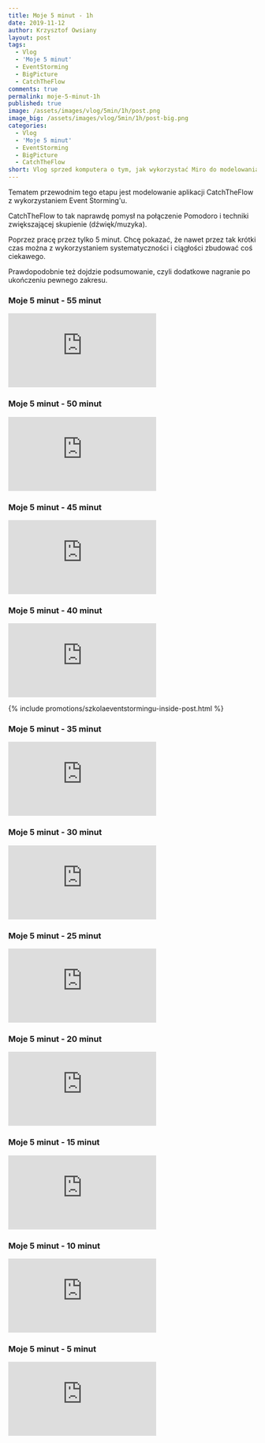 ```yaml
---
title: Moje 5 minut - 1h
date: 2019-11-12
author: Krzysztof Owsiany
layout: post
tags:
  - Vlog
  - 'Moje 5 minut'
  - EventStorming
  - BigPicture
  - CatchTheFlow
comments: true
permalink: moje-5-minut-1h
published: true
image: /assets/images/vlog/5min/1h/post.png
image_big: /assets/images/vlog/5min/1h/post-big.png
categories:
  - Vlog
  - 'Moje 5 minut'
  - EventStorming
  - BigPicture
  - CatchTheFlow
short: Vlog sprzed komputera o tym, jak wykorzystać Miro do modelowania aplikacji CatchTheFlow z wykorzystaniem techniki Event Storming. Każdy vlog to głównie 5 minut poświęcone na pracę.
---
```

Tematem przewodnim tego etapu jest modelowanie aplikacji CatchTheFlow z wykorzystaniem Event Storming'u.

CatchTheFlow to tak naprawdę pomysł na połączenie Pomodoro i techniki zwiększającej skupienie (dźwięk/muzyka).

Poprzez pracę przez tylko 5 minut. Chcę pokazać, że nawet przez tak krótki czas można z wykorzystaniem systematyczności i ciągłości zbudować coś ciekawego.

Prawdopodobnie też dojdzie podsumowanie, czyli dodatkowe nagranie po ukończeniu pewnego zakresu.

### Moje 5 minut - 55 minut
<embed class="youtube_5min" src="https://www.youtube.com/embed/0PHmO0N0zis"/>

### Moje 5 minut - 50 minut
<embed class="youtube_5min" src="https://www.youtube.com/embed/vExEWxmM3GY"/>

### Moje 5 minut - 45 minut
<embed class="youtube_5min" src="https://www.youtube.com/embed/uohBqVT_sl8"/>

### Moje 5 minut - 40 minut
<embed class="youtube_5min" src="https://www.youtube.com/embed/ldtNmFnSIdQ"/>

{% include promotions/szkolaeventstormingu-inside-post.html %}

### Moje 5 minut - 35 minut
<embed class="youtube_5min" src="https://www.youtube.com/embed/mK_6dHP4E20"/>

### Moje 5 minut - 30 minut
<embed class="youtube_5min" src="https://www.youtube.com/embed/K2LK4y2Fw8E"/>

### Moje 5 minut - 25 minut
<embed class="youtube_5min" src="https://www.youtube.com/embed/RYLKs4-MRvw"/>

### Moje 5 minut - 20 minut
<embed class="youtube_5min" src="https://www.youtube.com/embed/87uk6FCNlX8"/>

### Moje 5 minut - 15  minut
<embed class="youtube_5min" src="https://www.youtube.com/embed/m32nf_L0wko"/>

### Moje 5 minut - 10 minut
<embed class="youtube_5min" src="https://www.youtube.com/embed/CT8I4nQeQZQ"/>

### Moje 5 minut - 5 minut
<embed class="youtube_5min" src="https://www.youtube.com/embed/obBvMconX8g"/>